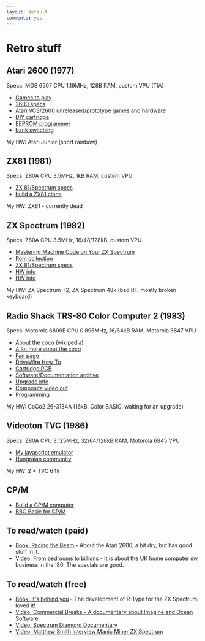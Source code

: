 ```yaml
---
layout: default
comments: yes
---
```


Retro stuff
====================

Atari 2600 (1977)
-----------------

Specs: MOS 6507 CPU 1.19MHz, 128B RAM, custom VPU (TIA)

* [Games to play](http://videogamecritic.com/2600.htm)
* [2600 specs](http://problemkaputt.de/2k6specs.htm)
* [Atari VCS/2600 unreleased/prototype games and hardware](http://www.2600connection.com/faq/vcs_nr/vcs_nr.html)
* [DIY cartridge](http://www.thehopelesshobbyist.com/games/atari-2600-32-in-1-game-cartridge)
* [EEPROM programmer](http://forum.arduino.cc/index.php?topic=163682.0)
* [bank switching](http://www.classic-games.com/atari2600/bankswitch.html)

My HW: Atari Junior (short rainbow)

ZX81 (1981)
-----------

Specs: Z80A CPU 3.5MHz, 1kB RAM, custom VPU

* [ZX 81/Spectrum specs](http://problemkaputt.de/zxdocs.htm)
* [build a ZX81 clone](http://echorod.home.xs4all.nl/zx/zx97_lite.htm)

My HW: ZX81 - currently dead

ZX Spectrum (1982)
------------------

Specs: Z80A CPU 3.5MHz, 16/48/128kB, custom VPU

* [Mastering Machine Code on Your ZX Spectrum](http://www.worldofspectrum.org/infoseekid.cgi?id=2000237)
* [Rom collection](http://www.shadowmagic.org.uk/spectrum/roms.html)
* [ZX 81/Spectrum specs](http://problemkaputt.de/zxdocs.htm)
* [HW info](http://wordpress.animatez.co.uk/computers/zx-spectrum/hardware/)
* [HW info](http://www.worldofspectrum.org/faq/reference/48kreference.htm#Hardware)

My HW: ZX Spectrum +2, ZX Spectrum 48k (bad RF, mostly broken keyboard)

Radio Shack TRS-80 Color Computer 2 (1983)
------------------------------------------

Specs: Motorola 6809E CPU 0.895MHz, 16/64kB RAM, Motorola 6847 VPU

* [About the coco (wikipedia)](http://en.wikipedia.org/wiki/TRS-80_Color_Computer)
* [A lot more about the coco](http://www.cocopedia.com/wiki/index.php/Tandy%27s_Little_Wonder)
* [Fan page](http://tandycoco.com/)
* [DriveWire How To](http://www.frontiernet.net/~mmarlette/Cloud-9/Software/DriveWire3.html)
* [Cartridge PCB](http://www.nf6x.net/2013/10/cocoeprompak/)
* [Software/Documentation archive](http://www.colorcomputerarchive.com/)
* [Upgrade info](http://www.amibay.com/showthread.php?7423-TRS-80-Color-Computer-2-Upgrades)
* [Composite video out](https://sites.google.com/site/thezippsterzone/coco2-composite-board-2)
* [Programming](https://sites.google.com/a/aaronwolfe.com/cococoding/home//)

My HW: CoCo2 26-3134A (16kB, Color BASIC, waiting for an upgrade)

Videoton TVC (1986)
-------------------

Specs: Z80A CPU 3.125MHz, 32/64/128kB RAM, Motorola 6845 VPU

* [My javascript emulator](http://github.com/teki/jstvc)
* [Hungraian community](http://tvc.homeserver.hu/)

My HW: 2 * TVC 64k

CP/M
----

* [Build a CP/M computer](http://searle.hostei.com/grant/cpm/index.html)
* [BBC Basic for CP/M](http://www.bbcbasic.co.uk/bbcbasic/z80basic.html)

To read/watch (paid)
--------------------

* [Book: Racing the Beam](http://mitpress.mit.edu/books/racing-beam) - About the Atari 2600, a bit dry, but has good stuff in it.
* [Video: From bedrooms to billions](http://www.frombedroomstobillions.com) - It is about the UK home computer sw business in the '80. The specials are good.

To read/watch (free)
--------------------

* [Book: It's behind you](http://bizzley.com) - The development of R-Type for the ZX Spectrum, loved it!
* [Video: Commercial Breaks - A documentary about Imagine and Ocean Software](https://www.youtube.com/watch?v=Bj-KZdiSrg4)
* [Video: Spectrum Diamond Documentary](https://www.youtube.com/watch?v=2ro5acUgqzY)
* [Video: Matthew Smith Interview Manic Miner ZX Spectrum](https://www.youtube.com/watch?v=FWmmMZlhcqU)


